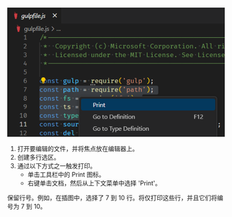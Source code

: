![](./print-multiline-selection.png)

1. 打开要编辑的文件，并将焦点放在编辑器上。
2. 创建多行选区。
3. 通过以下方式之一触发打印。
	- 单击工具栏中的 Print 图标。
	- 右键单击文档，然后从上下文菜单中选择 'Print'。

保留行号。例如，在插图中，选择了 7 到 10 行。将仅打印这些行，并且它们将编号为 7 到 10。